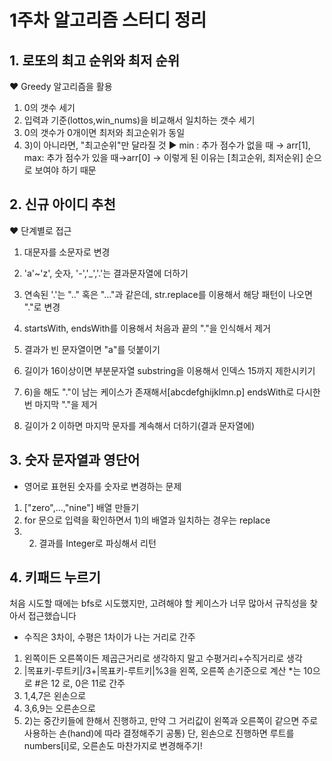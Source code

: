 # 1주차 알고리즘 스터디 정리

## 1. 로또의 최고 순위와 최저 순위

❤ Greedy 알고리즘을 활용

1) 0의 갯수 세기
2) 입력과 기준(lottos,win_nums)을 비교해서 일치하는 갯수 세기
3) 0의 갯수가 0개이면 최저와 최고순위가 동일
4) 3)이 아니라면, "최고순위"만 달라질 것
▶ min : 추가 점수가 없을 때 → arr[1], max: 추가 점수가 있을 때→arr[0]
→ 이렇게 된 이유는 [최고순위, 최저순위] 순으로 보여야 하기 때문

## 2. 신규 아이디 추천

❤ 단계별로 접근

1) 대문자를 소문자로 변경
2) 'a'~'z', 숫자, '-','_','.'는 결과문자열에 더하기
3) 연속된 '.'는 ".." 혹은 "..."과 같은데, str.replace를 이용해서 해당 패턴이 나오면 "."로 변경
4) startsWith, endsWith를 이용해서 처음과 끝의 "."을 인식해서 제거
5) 결과가 빈 문자열이면 "a"를 덧붙이기
6) 길이가 16이상이면 부분문자열 substring을 이용해서 인덱스 15까지 제한시키기
7) 6)을 해도 "."이 남는 케이스가 존재해서[abcdefghijklmn.p] endsWith로 다시한번 마지막
"."을 제거

8) 길이가 2 이하면 마지막 문자를 계속해서 더하기(결과 문자열에)

## 3. 숫자 문자열과 영단어

- 영어로 표현된 숫자를 숫자로 변경하는 문제

1) ["zero",...,"nine"] 배열 만들기
2) for 문으로 입력을 확인하면서 1)의 배열과 일치하는 경우는 replace
3) 2) 결과를 Integer로 파싱해서 리턴

## 4. 키패드 누르기

처음 시도할 때에는 bfs로 시도했지만, 고려해야 할 케이스가 너무 많아서
규칙성을 찾아서 접근했습니다

- 수직은 3차이, 수평은 1차이가 나는 거리로 간주

1) 왼쪽이든 오른쪽이든 제곱근거리로 생각하지 말고 수평거리+수직거리로 생각
2) |목표키-루트키|/3+|목표키-루트키|%3을 왼쪽, 오른쪽 손기준으로 계산
 *는 10으로 #은 12 로, 0은 11로 간주
3) 1,4,7은 왼손으로
4) 3,6,9는 오른손으로
5) 2)는 중간키들에 한해서 진행하고, 만약 그 거리값이 왼쪽과 오른쪽이 같으면 
주로 사용하는 손(hand)에 따라 결정해주기
공통) 단, 왼손으로 진행하면 루트를 numbers[i]로, 오른손도 마찬가지로 변경해주기!
